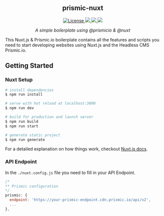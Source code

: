 <h2 align="center">prismic-nuxt</h2>

<p align="center">
  <a href="https://github.com/c0nst4ntin/prismic-nuxt/blob/master/LICENSE">
    <img alt="License" src="https://img.shields.io/github/license/c0nst4ntin/prismic-nuxt.svg?color=orange">
  </a>
  <a href="https://github.com/c0nst4ntin/prismic-nuxt/">
    <img src="https://img.shields.io/github/package-json/v/c0nst4ntin/prismic-nuxt?color=success">
  </a>
  <a href="https://nuxtjs.org">
    <img src="https://img.shields.io/github/package-json/dependency-version/c0nst4ntin/prismic-nuxt/nuxt?color=blue">
  </a>
  <a href="https://sass-lang.com">
    <img src="https://img.shields.io/github/package-json/dependency-version/c0nst4ntin/prismic-nuxt/dev/node-sass?color=ff69b4">
  </a>
</p>

<p align="center">
  <em>
  A simple boilerplate using @prismicio & @nuxt
  </em>
</p>

This Nuxt.js & Prismic.io boilerplate contains all the features and scripts you need to start developing websites using Nuxt.js and the Headless CMS Prismic.io.

## Getting Started

### Nuxt Setup

```bash
# install dependencies
$ npm run install

# serve with hot reload at localhost:3000
$ npm run dev

# build for production and launch server
$ npm run build
$ npm run start

# generate static project
$ npm run generate
```

For a detailed explanation on how things work, checkout [Nuxt.js docs](https://nuxtjs.org).

### API Endpoint

In the `./nuxt.config.js` file you need to fill in your API Endpoint.

```javascript
/*
** Prismic configuration
*/
prismic: {
  endpoint: 'https://your-prismic-endpoint.cdn.prismic.io/api/v2',
  ...
},
```
